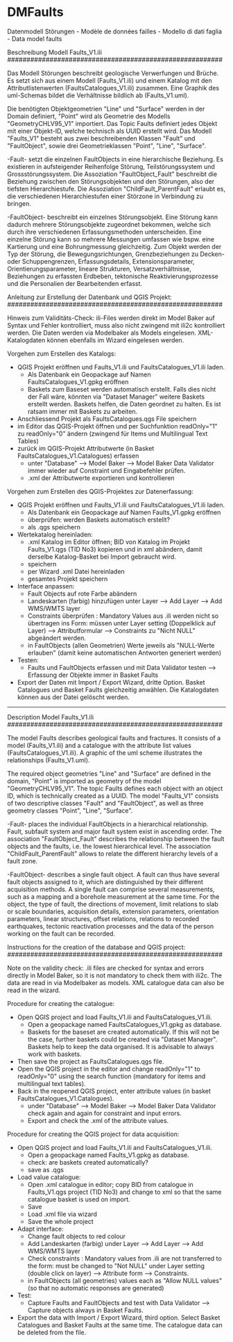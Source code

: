 # DMFaults
Datenmodell Störungen - Modèle de données failles - Modello di dati faglia - Data model faults 

Beschreibung Modell Faults_V1.ili
########################################################

Das Modell Störungen beschreibt geologische Verwerfungen und Brüche. Es setzt sich aus einem Modell (Faults_V1.ili) und einem Katalog mit den Attributlistenwerten (FaultsCatalogues_V1.ili) zusammen. Eine Graphik des uml-Schemas bildet die Verhältnisse bildlich ab (Faults_V1.uml).

Die benötigten Objektgeometrien "Line" und "Surface" werden in der Domain definiert, "Point" wird als Geometrie des Modells "GeometryCHLV95_V1" importiert. Das Topic Faults definiert jedes Objekt mit einer Objekt-ID, welche technisch als UUID erstellt wird. Das Modell "Faults_V1" besteht aus zwei beschreibenden Klassen "Fault" und "FaultObject", sowie drei Geometrieklassen "Point", "Line", "Surface". 

-Fault- setzt die einzelnen FaultObjects in eine hierarchische Beziehung. Es existieren in aufsteigender Reihenfolge Störung, Teilstörungssystem und Grossstörungssystem. Die Assoziation "FaultObject_Fault" beschreibt die Beziehung zwischen den Störungsobjekten und den Störungen, also der tiefsten Hierarchiestufe. Die Assoziation "ChildFault_ParentFault" erlaubt es, die verschiedenen Hierarchiestufen einer Störzone in Verbindung zu bringen.  

-FaultObject- beschreibt ein einzelnes Störungsobjekt. Eine Störung kann dadurch mehrere Störungsobjekte zugeordnet bekommen, welche sich durch ihre verschiedenen Erfassungsmethoden unterscheiden. Eine einzelne Störung kann so mehrere Messungen umfassen wie bspw. eine Kartierung und eine Bohrungmessung gleichzeitig. Zum Objekt werden der Typ der Störung, die Bewegungsrichtungen, Grenzbeziehungen zu Decken- oder Schuppengrenzen, Erfassungsdetails, Extensionsparameter, Orientierungsparameter, lineare Strukturen, Versatzverhältnisse, Beziehungen zu erfassten Erdbeben, tektonische Reaktivierungsprozesse und die Personalien der Bearbeitenden erfasst. 




Anleitung zur Erstellung der Datenbank und QGIS Projekt:
########################################################

Hinweis zum Validitäts-Check: ili-Files werden direkt im Model Baker auf Syntax und Fehler kontrolliert, muss also nicht zwingend mit ili2c kontrolliert werden. Die Daten werden via Modelbaker als Models eingelesen. XML-Katalogdaten können ebenfalls im Wizard eingelesen werden. 

Vorgehen zum Erstellen des Katalogs: 
- QGIS Projekt eröffnen und Faults_V1.ili und FaultsCatalogues_V1.ili laden. 
	- Als Datenbank ein Geopackage auf Namen FaultsCatalogues_V1.gpkg eröffnen
	- Baskets zum Baseset werden automatisch erstellt. Falls dies nicht der Fall wäre, könnten via "Dataset Manager" weitere Baskets erstellt werden. Baskets helfen, die Daten geordnet zu halten. Es ist ratsam immer mit Baskets zu arbeiten. 
- Anschliessend Projekt als FaultsCatalogues.qgs File speichern 
- im Editor das QGIS-Projekt öffnen und per Suchfunktion readOnly="1" zu readOnly="0" ändern (zwingend für Items und Multilingual Text Tables) 
- zurück im QGIS-Projekt Attributwerte (in Basket FaultsCatalogues_V1.Catalogues) erfassen 
	- unter "Database" --> Model Baker --> Model Baker Data Validator immer wieder auf Constraint und Eingabefehler prüfen. 
	- .xml der Attributwerte exportieren und kontrollieren 

Vorgehen zum Erstellen des QGIS-Projektes zur Datenerfassung: 
- QGIS Projekt eröffnen und Faults_V1.ili und FaultsCatalogues_V1.ili laden. 
	- Als Datenbank ein Geopackage auf Namen Faults_V1.gpkg eröffnen
	- überprüfen: werden Baskets automatisch erstellt? 
	- als .qgs speichern 
- Wertekatalog hereinladen: 
	- .xml Katalog im Editor öffnen; BID von Katalog im Projekt Faults_V1.qgs (TID No3) kopieren und in xml abändern, damit derselbe Katalog-Basket bei Import gebraucht wird. 
	- speichern 
	- per Wizard .xml Datei hereinladen
	- gesamtes Projekt speichern 
- Interface anpassen: 
	- Fault Objects auf rote Farbe abändern 
	- Landeskarten (farbig) hinzufügen unter Layer --> Add Layer --> Add WMS/WMTS layer 
	- Constraints überprüfen : Mandatory Values aus .ili werden nicht so übertragen ins Form: müssen unter Layer setting (Doppelklick auf Layer) --> Attributformular --> Constraints zu "Nicht NULL" abgeändert werden. 
	- in FaultObjects (allen Geometrien) Werte jeweils als "NULL-Werte erlauben" (damit keine automatischen Antworten generiert werden)
- Testen: 
	- Faults und FaultObjects erfassen und mit Data Validator testen --> Erfassung der Objekte immer in Basket Faults 
- Export der Daten mit Import / Export Wizard, dritte Option. Basket Catalogues und Basket Faults gleichzeitig anwählen. Die Katalogdaten können aus der Datei gelöscht werden. 



------------------------------------------------------------------------------------------------------------------------------------------------------------------------------------

Description Model Faults_V1.ili
########################################################

The model Faults describes geological faults and fractures. It consists of a model (Faults_V1.ili) and a catalogue with the attribute list values (FaultsCatalogues_V1.ili). A graphic of the uml scheme illustrates the relationships (Faults_V1.uml).

The required object geometries "Line" and "Surface" are defined in the domain, "Point" is imported as geometry of the model "GeometryCHLV95_V1". The topic Faults defines each object with an object ID, which is technically created as a UUID. The model "Faults_V1" consists of two descriptive classes "Fault" and "FaultObject", as well as three geometry classes "Point", "Line", "Surface". 

-Fault- places the individual FaultObjects in a hierarchical relationship. Fault, subfault system and major fault system exist in ascending order. The association "FaultObject_Fault" describes the relationship between the fault objects and the faults, i.e. the lowest hierarchical level. The association "ChildFault_ParentFault" allows to relate the different hierarchy levels of a fault zone.  

-FaultObject- describes a single fault object. A fault can thus have several fault objects assigned to it, which are distinguished by their different acquisition methods. A single fault can comprise several measurements, such as a mapping and a borehole measurement at the same time. For the object, the type of fault, the directions of movement, limit relations to slab or scale boundaries, acquisition details, extension parameters, orientation parameters, linear structures, offset relations, relations to recorded earthquakes, tectonic reactivation processes and the data of the person working on the fault can be recorded. 




Instructions for the creation of the database and QGIS project:
########################################################

Note on the validity check: .ili files are checked for syntax and errors directly in Model Baker, so it is not mandatory to check them with ili2c. The data are read in via Modelbaker as models. XML catalogue data can also be read in the wizard. 

Procedure for creating the catalogue: 
- Open QGIS project and load Faults_V1.ili and FaultsCatalogues_V1.ili. 
	- Open a geopackage named FaultsCatalogues_V1.gpkg as database.
	- Baskets for the baseset are created automatically. If this will not be the case, further baskets could be created via "Dataset Manager". Baskets help to keep the data organised. It is advisable to always work with baskets. 
- Then save the project as FaultsCatalogues.qgs file. 
- Open the QGIS project in the editor and change readOnly="1" to readOnly="0" using the search function (mandatory for items and multilingual text tables). 
- Back in the reopened QGIS project, enter attribute values (in basket FaultsCatalogues_V1.Catalogues). 
	- under "Database" --> Model Baker --> Model Baker Data Validator check again and again for constraint and input errors. 
	- Export and check the .xml of the attribute values. 

Procedure for creating the QGIS project for data acquisition: 
- Open QGIS project and load Faults_V1.ili and FaultsCatalogues_V1.ili. 
	- Open a geopackage named Faults_V1.gpkg as database.
	- check: are baskets created automatically? 
	- save as .qgs 
- Load value catalogue: 
	- Open .xml catalogue in editor; copy BID from catalogue in Faults_V1.qgs project (TID No3) and change to xml so that the same catalogue basket is used on import. 
	- Save 
	- Load .xml file via wizard
	- Save the whole project 
- Adapt interface: 
	- Change fault objects to red colour 
	- Add Landeskarten (farbig) under Layer --> Add Layer --> Add WMS/WMTS layer 
	- Check constraints : Mandatory values from .ili are not transferred to the form: must be changed to "Not NULL" under Layer setting (double click on layer) --> Attribute form --> Constraints. 
	- in FaultObjects (all geometries) values each as "Allow NULL values" (so that no automatic responses are generated)
- Test: 
	- Capture Faults and FaultObjects and test with Data Validator --> Capture objects always in Basket Faults. 
- Export the data with Import / Export Wizard, third option. Select Basket Catalogues and Basket Faults at the same time. The catalogue data can be deleted from the file. 
